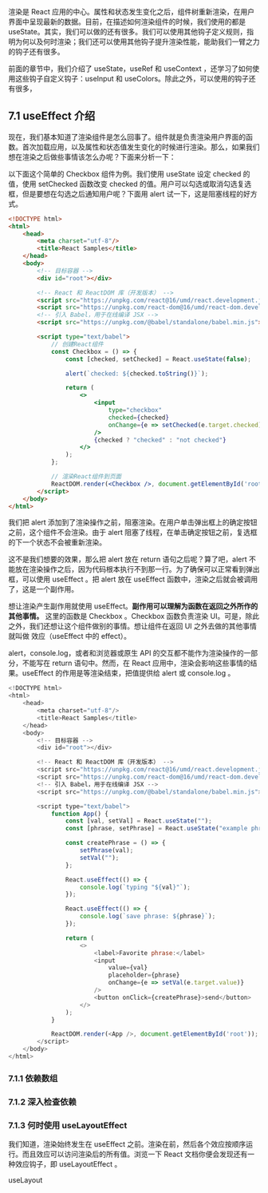 渲染是 React 应用的中心。属性和状态发生变化之后，组件树重新渲染，在用户界面中呈现最新的数据。目前，在描述如何渲染组件的时候，我们使用的都是 useState。其实，我们可以做的还有很多。我们可以使用其他钩子定义规则，指明为何以及何时渲染；我们还可以使用其他钩子提升渲染性能，能助我们一臂之力的钩子还有很多。

前面的章节中，我们介绍了 useState，useRef 和 useContext ，还学习了如何使用这些钩子自定义钩子：useInput 和 useColors。除此之外，可以使用的钩子还有很多，
## 7.1 useEffect 介绍

现在，我们基本知道了渲染组件是怎么回事了。组件就是负责渲染用户界面的函数。首次加载应用，以及属性和状态值发生变化的时候进行渲染。那么，如果我们想在渲染之后做些事情该怎么办呢？下面来分析一下：

以下面这个简单的 Checkbox 组件为例。我们使用 useState 设定 checked 的值，使用 setChecked 函数改变 checked 的值。用户可以勾选或取消勾选复选框，但是要想在勾选之后通知用户呢？下面用 alert 试一下，这是阻塞线程的好方式。

```html
<!DOCTYPE html>
<html>
    <head>
        <meta charset="utf-8"/>
        <title>React Samples</title>
    </head>
    <body>
        <!-- 目标容器 -->
        <div id="root"></div>

        <!-- React 和 ReactDOM 库（开发版本） -->
        <script src="https://unpkg.com/react@16/umd/react.development.js"></script>
        <script src="https://unpkg.com/react-dom@16/umd/react-dom.development.js"></script>
        <!-- 引入 Babel，用于在线编译 JSX -->
        <script src="https://unpkg.com/@babel/standalone/babel.min.js"></script>

        <script type="text/babel">
            // 创建React组件
            const Checkbox = () => {
                const [checked, setChecked] = React.useState(false);

                alert(`checked: ${checked.toString()}`);

                return (
                    <>
                        <input
                            type="checkbox"
                            checked={checked}
                            onChange={e => setChecked(e.target.checked)}
                        />
                        {checked ? "checked" : "not checked"}
                    </>
                );
            };

            // 渲染React组件到页面
            ReactDOM.render(<Checkbox />, document.getElementById('root'));
        </script>
    </body>
</html>
```

我们把 alert 添加到了渲染操作之前，阻塞渲染。在用户单击弹出框上的确定按钮之前，这个组件不会渲染。由于 alert 阻塞了线程，在单击确定按钮之前，复选框的下一个状态不会被重新渲染。

这不是我们想要的效果，那么把 alert 放在 return 语句之后呢？算了吧，alert 不能放在渲染操作之后，因为代码根本执行不到那一行。为了确保可以正常看到弹出框，可以使用 useEffect 。把 alert 放在 useEffect 函数中，渲染之后就会被调用了，这是一个副作用。

想让渲染产生副作用就使用 useEffect。**副作用可以理解为函数在返回之外所作的其他事情。** 这里的函数是 Checkbox 。Checkbox 函数负责渲染 UI。可是，除此之外，我们还想让这个组件做别的事情。想让组件在返回 UI 之外去做的其他事情就叫做 效应（useEffect 中的 effect）。

alert，console.log，或者和浏览器或原生 API 的交互都不能作为渲染操作的一部分，不能写在 return 语句中。然而，在 React 应用中，渲染会影响这些事情的结果。useEffect 的作用是等渲染结束，把值提供给 alert 或 console.log 。

```js
<!DOCTYPE html>
<html>
    <head>
        <meta charset="utf-8"/>
        <title>React Samples</title>
    </head>
    <body>
        <!-- 目标容器 -->
        <div id="root"></div>

        <!-- React 和 ReactDOM 库（开发版本） -->
        <script src="https://unpkg.com/react@16/umd/react.development.js"></script>
        <script src="https://unpkg.com/react-dom@16/umd/react-dom.development.js"></script>
        <!-- 引入 Babel，用于在线编译 JSX -->
        <script src="https://unpkg.com/@babel/standalone/babel.min.js"></script>

        <script type="text/babel">
            function App() {
                const [val, setVal] = React.useState("");
                const [phrase, setPhrase] = React.useState("example phrase");

                const createPhrase = () => {
                    setPhrase(val);
                    setVal("");
                };

                React.useEffect(() => {
                    console.log(`typing "${val}"`);
                });

                React.useEffect(() => {
                    console.log(`save phrase: ${phrase}`);
                });

                return (
                    <>
                        <label>Favorite phrase:</label>
                        <input 
                            value={val}
                            placeholder={phrase}
                            onChange={e => setVal(e.target.value)}
                        />
                        <button onClick={createPhrase}>send</button>
                    </>
                );
            }

            ReactDOM.render(<App />, document.getElementById('root'));
        </script>
    </body>
</html>
```







### 7.1.1 依赖数组


### 7.1.2 深入检查依赖


### 7.1.3 何时使用 useLayoutEffect

我们知道，渲染始终发生在 useEffect 之前。渲染在前，然后各个效应按顺序运行。而且效应可以访问渲染后的所有值。浏览一下 React 文档你便会发现还有一种效应钩子，即 useLayoutEffect 。

useLayout 











